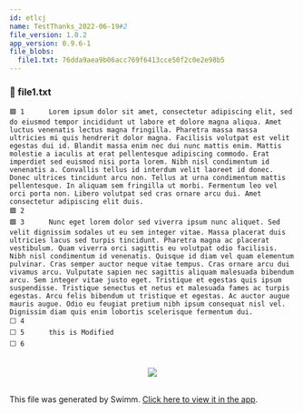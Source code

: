 ```yaml
---
id: etlcj
name: TestThanks_2022-06-19#2
file_version: 1.0.2
app_version: 0.9.6-1
file_blobs:
  file1.txt: 76dda9aea9b06acc769f6413cce50f2c0e2e98b5
---
```




<!-- NOTE-swimm-snippet: the lines below link your snippet to Swimm -->
### 📄 file1.txt
```text
🟩 1      Lorem ipsum dolor sit amet, consectetur adipiscing elit, sed do eiusmod tempor incididunt ut labore et dolore magna aliqua. Amet luctus venenatis lectus magna fringilla. Pharetra massa massa ultricies mi quis hendrerit dolor magna. Facilisis volutpat est velit egestas dui id. Blandit massa enim nec dui nunc mattis enim. Mattis molestie a iaculis at erat pellentesque adipiscing commodo. Erat imperdiet sed euismod nisi porta lorem. Nibh nisl condimentum id venenatis a. Convallis tellus id interdum velit laoreet id donec. Donec ultrices tincidunt arcu non. Tellus at urna condimentum mattis pellentesque. In aliquam sem fringilla ut morbi. Fermentum leo vel orci porta non. Libero volutpat sed cras ornare arcu dui. Amet consectetur adipiscing elit duis.
🟩 2      
🟩 3      Nunc eget lorem dolor sed viverra ipsum nunc aliquet. Sed velit dignissim sodales ut eu sem integer vitae. Massa placerat duis ultricies lacus sed turpis tincidunt. Pharetra magna ac placerat vestibulum. Quam viverra orci sagittis eu volutpat odio facilisis. Nibh nisl condimentum id venenatis. Quisque id diam vel quam elementum pulvinar. Cras semper auctor neque vitae tempus. Cras ornare arcu dui vivamus arcu. Vulputate sapien nec sagittis aliquam malesuada bibendum arcu. Sem integer vitae justo eget. Tristique et egestas quis ipsum suspendisse. Tristique senectus et netus et malesuada fames ac turpis egestas. Arcu felis bibendum ut tristique et egestas. Ac auctor augue mauris augue. Odio eu feugiat pretium nibh ipsum consequat nisl vel. Dignissim diam quis enim lobortis scelerisque fermentum dui.
⬜ 4      
⬜ 5      this is Modified
⬜ 6      
```

<br/>

<div align="center"><img src="https://media3.giphy.com/media/eeZqv5nkI5BS1JrFme/giphy.gif?cid=d56c4a8bf7t56rvcpqbbyucccnggtx69cotlzpaihocajhld&rid=giphy.gif&ct=g" style="width:'50%'"/></div>

<br/>

This file was generated by Swimm. [Click here to view it in the app](http://localhost:5000/repos/Z2l0aHViJTNBJTNBdGVzdC1naXRodWItYXBwJTNBJTNBc3dpbW1pbw==/docs/etlcj).